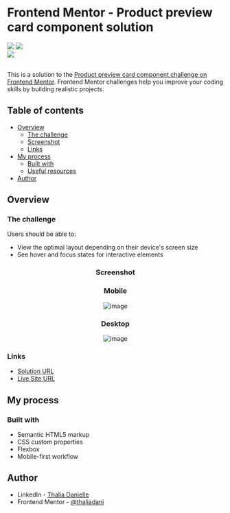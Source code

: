 # Frontend Mentor - Product preview card component solution

<div>
<img src="https://img.shields.io/badge/HTML-239120?style=for-the-badge&logo=html5&logoColor=white">
<img src="https://img.shields.io/badge/CSS-239120?&style=for-the-badge&logo=css3&logoColor=white">
<br>
<img src="https://img.shields.io/badge/Made%20for-VSCode-1f425f.svg">
</div>
<br>

This is a solution to the [Product preview card component challenge on Frontend Mentor](https://www.frontendmentor.io/challenges/product-preview-card-component-GO7UmttRfa). Frontend Mentor challenges help you improve your coding skills by building realistic projects. 

## Table of contents

- [Overview](#overview)
  - [The challenge](#the-challenge)
  - [Screenshot](#screenshot)
  - [Links](#links)
- [My process](#my-process)
  - [Built with](#built-with)
  - [Useful resources](#useful-resources)
- [Author](#author)

## Overview

### The challenge

Users should be able to:

- View the optimal layout depending on their device's screen size
- See hover and focus states for interactive elements

<div align="center">

### Screenshot

### Mobile

![image](https://user-images.githubusercontent.com/31187727/228957500-f79e29c4-00fd-45ae-aaf3-c5b556b2cfa7.png)

### Desktop

![image](https://user-images.githubusercontent.com/31187727/228960272-026837db-e975-489e-a34d-3a8dbef07f0f.png)

</div>

### Links

- [Solution URL](https://www.frontendmentor.io/profile/thaliadani/solutions)
- [Live Site URL](https://product-preview-card-six-mauve.vercel.app/)

## My process

### Built with

- Semantic HTML5 markup
- CSS custom properties
- Flexbox
- Mobile-first workflow

## Author

- LinkedIn - [Thalia Danielle](https://www.linkedin.com/in/thalia-danielle-21b968221)
- Frontend Mentor - [@thaliadani](https://www.frontendmentor.io/profile/thaliadani)
